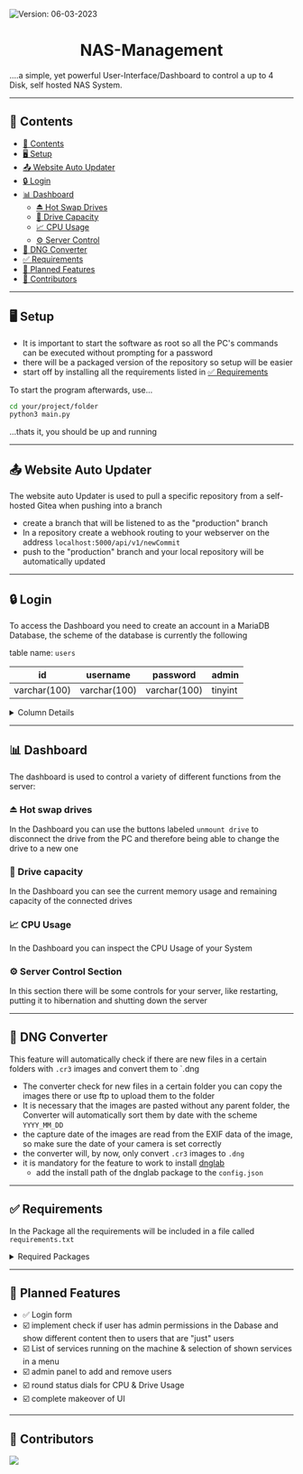 ![**Version**: 06-03-2023](https://img.shields.io/badge/version-06--03--2023-blueviolet?style=flat&logo=circle)
<h1 align="center"> NAS-Management</h1>

....a simple, yet powerful User-Interface/Dashboard to control a up to 4 Disk, self hosted NAS System.

---
## 🧭 Contents
* [🧭 Contents](#-contents)
* [🖥️ Setup](#-setup)
* [📤 Website Auto Updater](#-website-auto-updater)
* [🔒 Login](#-login)
* [📊 Dashboard](#-dashboard)
  * [⏏️ Hot Swap Drives](#-hot-swap-drives)
  * [💾 Drive Capacity](#-drive-capacity)
  * [📈 CPU Usage](#-cpu-usage)
  * [⚙️ Server Control](#-server-control-section)
* [🔁 DNG Converter](#-dng-converter)
* [✅ Requirements](#-requirements)
* [🥅 Planned Features](#-planned-features)
* [👥 Contributors](#-contributors)
---

## 🖥️ Setup

- It is important to start the software as root so all the PC's commands can be executed without prompting for a password
- there will be a packaged version of the repository so setup will be easier
- start off by installing all the requirements listed in [✅ Requirements](#-requirements)

To start the program afterwards, use...

```bash
cd your/project/folder
python3 main.py
```
...thats it, you should be up and running

---

## 📤 Website Auto Updater

The website auto Updater is used to pull a specific repository from a self-hosted Gitea when pushing into a branch
- create a branch that will be listened to as the "production" branch
- In a repository create a webhook routing to your webserver on the address `localhost:5000/api/v1/newCommit` 
- push to the "production" branch and your local repository will be automatically updated

---

## 🔒 Login
To access the Dashboard you need to create an account in a MariaDB Database, the scheme of the database is currently the following

table name: `users`

| id           | username     | password     | admin   |
|--------------|--------------|--------------|---------|
| varchar(100) | varchar(100) | varchar(100) | tinyint |   

<details>
  <summary>Column Details</summary>

- id (uuid4 string)
- username (str)
- password (sha256 hash)
- is_admin (boolean)
  
</details>

---

## 📊 Dashboard
The dashboard is used to control a variety of different functions from the server:

### ⏏️ Hot swap drives
In the Dashboard you can use the buttons labeled `unmount drive` to disconnect the drive from the PC and therefore being able to change the drive to a new one

### 💾 Drive capacity
In the Dashboard you can see the current memory usage and remaining capacity of the connected drives

### 📈 CPU Usage
In the Dashboard you can inspect the CPU Usage of your System

### ⚙️ Server Control Section
In this section there will be some controls for your server, like restarting, putting it to hibernation and shutting down the server

---
## 🔁 DNG Converter
This feature will automatically check if there are new files in a certain folders with `.cr3` images and convert them to `.dng

- The converter check for new files in a certain folder you can copy the images there or use ftp to upload them to the folder
- It is necessary that the images are pasted without any parent folder, the Converter will automatically sort them by date with the scheme `YYYY_MM_DD` 
- the capture date of the images are read from the EXIF data of the image, so make sure the date of your camera is set correctly
- the converter will, by now, only convert `.cr3` images to `.dng`
- it is mandatory for the feature to work to install [dnglab](https://github.com/dnglab/dnglab)
  - add the install path of the dnglab package to the `config.json`
---

## ✅ Requirements

In the Package all the requirements will be included in a file called `requirements.txt`
<details>
  <summary>Required Packages</summary>

| Package    |
|------------|
| ✅ Flask    |
| ✅ dnglab   |
| ✅ PIL      |
| ✅ MariaDB  |
| ✅ requests |
| ✅ os       |
| ✅ shutil   |
| ✅ psutil   |
| ✅ re       |
| ✅ hashlib  |
| ✅ asyncio  |             

 It is also necessary to install following packages manually with:

```bash
sudo apt-get install libmariadb3 libmariadb-dev
sudo apt-get install gcc python3-dev
```

</details>

---

## 🥅 Planned Features

- ✅   Login form 
- ☑️ implement check if user has admin permissions in the Dabase and show different content then to users that are "just" users
- ☑️ List of services running on the machine & selection of shown services in a menu
- ☑️ admin panel to add and remove users
- ☑️ round status dials for CPU & Drive Usage
- ☑️ complete makeover of UI

---

## 👥 Contributors

<img src = "https://contrib.rocks/image?repo=AgentSchmisch/NAS_mgmt"/>
